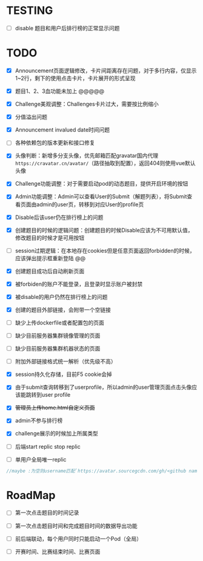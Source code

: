 # TESTING

- [ ] disable 题目和用户后排行榜的正常显示问题

# TODO

- [x] Announcement页面逻辑修改，卡片间距离存在问题，对于多行内容，仅显示1~2行，剩下的使用点击卡片，卡片展开的形式呈现

- [x] 题目1、2、3血功能未加上 @@@@@

- [x] Challenge美观调整：Challenges卡片过大，需要按比例缩小

- [x] 分值溢出问题

- [x] Announcement invalued date时间问题

- [ ] 各种依赖包的版本更新和接口修复

- [x] 头像判断：新增多分支头像，优先邮箱匹配gravatar国内代理 `https://cravatar.cn/avatar/`（路径抽取到配置），返回404则使用vue默认头像

- [x] Challenge功能调整：对于需要启动pod的动态题目，提供开启环境的按钮

- [x] Admin功能调整：Admin可以查看User的Submit（解题列表），将Submit查看页面由admin的user页，转移到对应User的profile页

- [x] Disable后该user仍在排行榜上的问题

- [x] 创建题目的时候的逻辑问题：创建题目的时候Disable应该为不可用默认值，修改题目的时候才是可用按钮

- [ ] session过期逻辑：在本地存在cookies但是任意页面返回forbidden的时候，应该弹出提示框重新登陆 @@

- [x] 创建题目成功后自动刷新页面

- [x] 被forbiden的账户不能登录，且登录时显示账户被封禁

- [x] 被disable的用户仍然在排行榜上的问题

- [x] 创建的题目外部链接，会附带一个空链接

- [ ] 缺少上传dockerfile或者配置包的页面

- [ ] 缺少目前服务器集群镜像管理的页面

- [ ] 缺少目前服务器集群机器状态的页面

- [ ] 附加外部链接格式统一解析（优先级不高）

- [x] session持久化存储，目前F5 cookie会掉

- [x] 由于submit查询转移到了userprofile，所以admin的user管理页面点击头像应该能跳转到user profile

- [x] ~~管理员上传home.html自定义页面~~

- [x] admin不参与排行榜

- [x] challenge展示的时候加上所属类型

- [ ] 后端start replic stop replic

- [ ] 单用户全局唯一replic

```c
//maybe :为空则username匹配`https://avatar.sourcegcdn.com/gh/<github name>`
```

# RoadMap

- [ ] 第一次点击题目的时间记录

- [ ] 第一次点击题目时间和完成题目时间的数据导出功能

- [ ] 前后端联动，每个用户同时只能启动一个Pod（全局）

- [ ] 开赛时间、比赛结束时间、比赛页面
